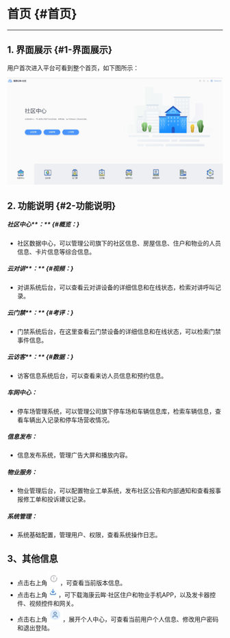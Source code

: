 # 首页 {#首页}

---

## 1. 界面展示 {#1-界面展示}

用户首次进入平台可看到整个首页，如下图所示：

![](/assets/shou-ye.jpg)

## 2. 功能说明 {#2-功能说明}

##### 社区中心**：** {#概览：}

* 社区数据中心，可以管理公司旗下的社区信息、房屋信息、住户和物业的人员信息、卡片信息等综合信息。

##### 云对讲**：** {#视频：}

* 对讲系统后台，可以查看云对讲设备的详细信息和在线状态，检索对讲呼叫记录。

##### 云门禁**：** {#考评：}

* 门禁系统后台，在这里查看云门禁设备的详细信息和在线状态，可以检索门禁事件信息。

##### 云访客**：** {#数据：}

* 访客信息系统后台，可以查看来访人员信息和预约信息。

##### 车网中心：

* 停车场管理系统，可以管理公司旗下停车场和车辆信息库，检索车辆信息，查看车辆出入记录和停车场营收情况。

##### 信息发布：

* 信息发布系统，管理广告大屏和播放内容。

##### 物业服务：

* 物业管理后台，可以配置物业工单系统，发布社区公告和内部通知和查看报事报修工单和投诉建议记录。

##### 系统管理：

* 系统基础配置，管理用户、权限，查看系统操作日志。

## 3、其他信息

* 点击右上角![](/assets/版本信息.jpg)，可查看当前版本信息。
* 点击右上角![](/assets/下载.jpg)，可下载海康云眸·社区住户和物业手机APP，以及发卡器控件、视频控件和网关。
* 点击右上角![](/assets/个人中心.jpg)，展开个人中心，可查看当前用户个人信息、修改用户密码和退出登陆。



